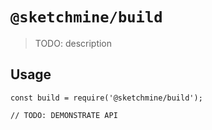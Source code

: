 # `@sketchmine/build`

> TODO: description

## Usage

```
const build = require('@sketchmine/build');

// TODO: DEMONSTRATE API
```
